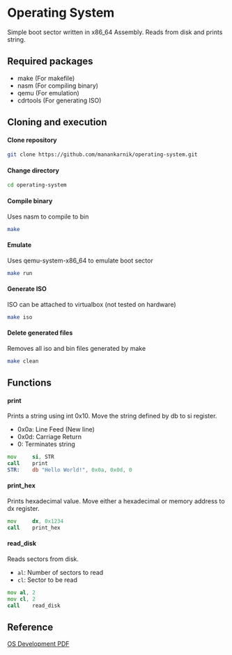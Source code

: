 # Operating System
Simple boot sector written in x86\_64 Assembly. Reads from disk and prints string.

## Required packages
- make (For makefile)
- nasm (For compiling binary)
- qemu (For emulation)
- cdrtools (For generating ISO)

## Cloning and execution
#### Clone repository
```sh
git clone https://github.com/manankarnik/operating-system.git
```

#### Change directory
```sh
cd operating-system
```

#### Compile binary
Uses nasm to compile to bin
```sh
make
```

#### Emulate
Uses qemu-system-x86\_64 to emulate boot sector
```sh
make run
```

#### Generate ISO
ISO can be attached to virtualbox (not tested on hardware)
```sh
make iso
```

#### Delete generated files
Removes all iso and bin files generated by make
```sh
make clean
```

## Functions
#### print
Prints a string using int 0x10. Move the string defined by db to si register.
- 0x0a:	Line Feed (New line)
- 0x0d:	Carriage Return
- 0:	Terminates string
```asm
mov     si, STR
call    print
STR:	db "Hello World!", 0x0a, 0x0d, 0
```

#### print\_hex
Prints hexadecimal value. Move either a hexadecimal or memory address to dx register.
```asm
mov     dx, 0x1234
call    print_hex
```

#### read\_disk
Reads sectors from disk.
- ```al```: Number of sectors to read
- ```cl```: Sector to be read
```asm
mov	al, 2
mov	cl, 2
call	read_disk
```

## Reference
[OS Development PDF](https://www.cs.bham.ac.uk/~exr/lectures/opsys/10_11/lectures/os-dev.pdf)
